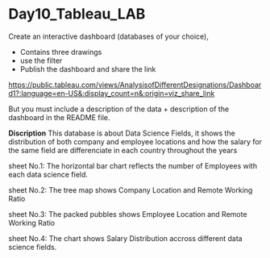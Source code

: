 # Day10_Tableau_LAB


Create an interactive dashboard (databases of your choice),

- Contains three drawings
- use the filter
- Publish the dashboard and share the link

https://public.tableau.com/views/AnalysisofDifferentDesignations/Dashboard1?:language=en-US&:display_count=n&:origin=viz_share_link

But you must include a description of the data + description of the dashboard in the README file.

**Discription**
This database is about Data Science Fields, it shows the distribution of both company and employee locations and  how the salary for the same field are differenciate in each country throughout the years

sheet No.1:
The horizontal bar chart reflects the number of Employees with each data science field.

sheet No.2:
The tree map shows Company Location and Remote Working Ratio

sheet No.3:
The packed pubbles shows Employee Location and Remote Working Ratio

sheet No.4:
The chart shows Salary Distribution accross different data science fields.